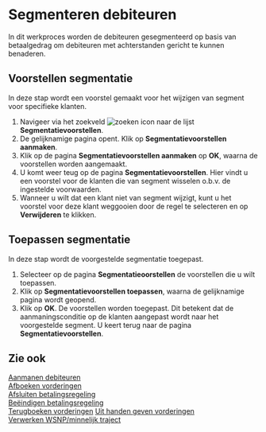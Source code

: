 # Segmenteren debiteuren

In dit werkproces worden de debiteuren gesegmenteerd op basis van betaalgedrag om debiteuren met achterstanden gericht te kunnen benaderen.

## Voorstellen segmentatie

In deze stap wordt een voorstel gemaakt voor het wijzigen van segment voor specifieke klanten.

1. Navigeer via het zoekveld ![zoeken icon](/assets/images/zoeken.png "zoeken icon") naar de lijst **Segmentatievoorstellen**.
2. De gelijknamige pagina opent. Klik op **Segmentatievoorstellen aanmaken**.
3. Klik op de pagina **Segmentatievoorstellen aanmaken** op **OK**, waarna de voorstellen worden aangemaakt.
4. U komt weer teug op de pagina **Segmentatievoorstellen**. Hier vindt u een voorstel voor de klanten die van segment wisselen o.b.v. de ingestelde voorwaarden.
5. Wanneer u wilt dat een klant niet van segment wijzigt, kunt u het voorstel voor deze klant weggooien door de regel te selecteren en op **Verwijderen** te klikken.

## Toepassen segmentatie

In deze stap wordt de voorgestelde segmentatie toegepast.

1. Selecteer op de pagina **Segmentatieoorstellen** de voorstellen die u wilt toepassen.
2. Klik op **Segmentatievoorstellen toepassen**, waarna de gelijknamige pagina wordt geopend.
3. Klik op **OK**. De voorstellen worden toegepast. Dit betekent dat de aanmaningsconditie op de klanten aangepast wordt naar het voorgestelde segment. U keert terug naar de pagina **Segmentatievoorstellen**.

## Zie ook

[Aanmanen debiteuren](../aanmanen-debiteuren/)  
[Afboeken vorderingen](../afboeken-vorderingen/)  
[Afsluiten betalingsregeling](../afsluiten-etalingsregeling/)  
[Beëindigen betalingsregeling](../beeindigen-betalingsregeling/)  
[Terugboeken vorderingen](../terugboeken-vorderingen/)
[Uit handen geven vorderingen](../uit-handen-geven-vorderingen/)  
[Verwerken WSNP/minnelijk traject](../verwerken-wsnp-minnelijk-traject/)  
